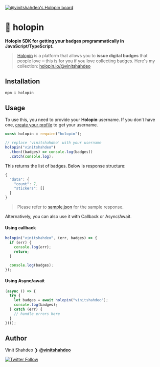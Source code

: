 [![@vinitshahdeo's Holopin board](https://holopin.me/vinitshahdeo)](https://holopin.io/@vinitshahdeo)
# 🦖 holopin

**Holopin SDK for getting your badges programmatically in JavaScript/TypeScript.**

> [Holopin](https://www.holopin.io/) is a platform that allows you to **issue digital badges** that people love ━ this is for you if you love collecting badges. Here's my collection: [holopin.io/@vinitshahdeo](https://www.holopin.io/@vinitshahdeo)

## Installation

```bash
npm i holopin
```

## Usage

To use this, you need to provide your **Holopin** username. If you don't have one, [create your profile](https://www.holopin.io/) to get your username.

```javascript
const holopin = require("holopin");

// replace 'vinitshahdeo' with your username
holopin("vinitshahdeo")
  .then((badges) => console.log(badges))
  .catch(console.log);
```

This returns the list of badges. Below is response structure:

```javascript
{
  "data": {
    "count": 7,
    "stickers": []
  }
}
```
> Please refer to [sample.json](./sample.json) for the sample response.

Alternatively, you can also use it with Callback or Async/Await.

#### Using callback

```javascript
holopin("vinitshahdeo", (err, badges) => {
  if (err) {
    console.log(err);
    return;
  }

  console.log(badges);
});
```

#### Using Async/await

```javascript
(async () => {
  try {
    let badges = await holopin("vinitshahdeo");
    console.log(badges);
  } catch (err) {
    // handle errors here
  }
})();
```

## Author

Vinit Shahdeo ❯ **[@vinitshahdeo](https://github.com/vinitshahdeo)**

[![Twitter Follow](https://img.shields.io/twitter/follow/Vinit_Shahdeo.svg?style=social)](https://twitter.com/Vinit_Shahdeo)
